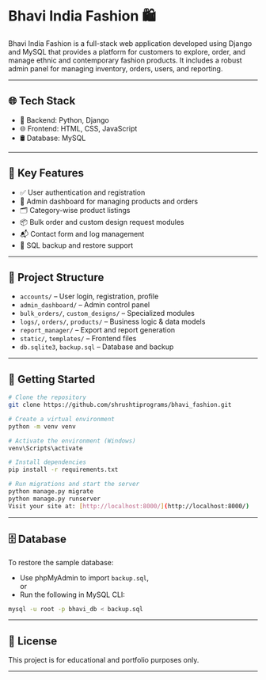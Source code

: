 # Bhavi India Fashion 🛍️

Bhavi India Fashion is a full-stack web application developed using Django and MySQL that provides a platform for customers to explore, order, and manage ethnic and contemporary fashion products. It includes a robust admin panel for managing inventory, orders, users, and reporting.

---

## 🌐 Tech Stack

- 🐍 Backend: Python, Django  
- 🌐 Frontend: HTML, CSS, JavaScript  
- 🛢️ Database: MySQL

---

## 🔑 Key Features

- ✅ User authentication and registration  
- 🛒 Admin dashboard for managing products and orders  
- 🗂️ Category-wise product listings  
- 📦 Bulk order and custom design request modules  
- 📬 Contact form and log management  
- 💾 SQL backup and restore support

---

## 📁 Project Structure

- `accounts/` – User login, registration, profile  
- `admin_dashboard/` – Admin control panel  
- `bulk_orders/`, `custom_designs/` – Specialized modules  
- `logs/`, `orders/`, `products/` – Business logic & data models  
- `report_manager/` – Export and report generation  
- `static/`, `templates/` – Frontend files  
- `db.sqlite3`, `backup.sql` – Database and backup

---

## 🚀 Getting Started

```bash
# Clone the repository
git clone https://github.com/shrushtiprograms/bhavi_fashion.git

# Create a virtual environment
python -m venv venv

# Activate the environment (Windows)
venv\Scripts\activate

# Install dependencies
pip install -r requirements.txt

# Run migrations and start the server
python manage.py migrate
python manage.py runserver
Visit your site at: [http://localhost:8000/](http://localhost:8000/)
```
---

## 🗄️ Database

To restore the sample database:

- Use phpMyAdmin to import `backup.sql`,  
  or  
- Run the following in MySQL CLI:

```bash
mysql -u root -p bhavi_db < backup.sql
```
---
## 📄 License

This project is for educational and portfolio purposes only.

---
